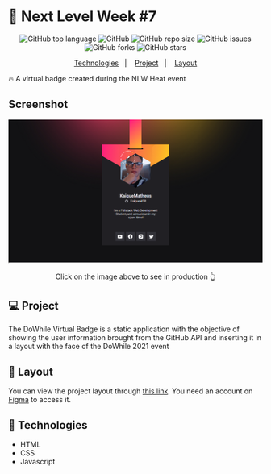 # 🚀 Next Level Week #7

<div align="center">

![GitHub top language](https://img.shields.io/github/languages/top/KaiqueMCR/KaiqueMCR-NLW-Heat-Badge?color=%23f06529)
![GitHub](https://img.shields.io/github/license/KaiqueMCR/KaiqueMCR-NLW-Heat-Badge)
![GitHub repo size](https://img.shields.io/github/repo-size/KaiqueMCR/KaiqueMCR-NLW-Heat-Badge)
![GitHub issues](https://img.shields.io/github/issues/KaiqueMCR/KaiqueMCR-NLW-Heat-Badge)
![GitHub forks](https://img.shields.io/github/forks/KaiqueMCR/KaiqueMCR-NLW-Heat-Badge)
![GitHub stars](https://img.shields.io/github/stars/KaiqueMCR/KaiqueMCR-NLW-Heat-Badge)

</div>

<p align="center">
  <a href="#-technologies">Technologies</a>&nbsp;&nbsp;&nbsp;|&nbsp;&nbsp;&nbsp;
  <a href="#-project">Project</a>&nbsp;&nbsp;&nbsp;|&nbsp;&nbsp;&nbsp;
  <a href="#-layout">Layout</a>
</p>

🔥 A virtual badge created during the NLW Heat event

## Screenshot

[<img src="./assets/images/NLWBadge.png" />](https://kaiquemcr.github.io/KaiqueMCR-NLW-Heat-Badge/)

<p align="center">Click on the image above to see in production 👆</p>

## 💻 Project

The DoWhile Virtual Badge is a static application with the objective of showing the user information brought from the GitHub API and inserting it in a layout with the face of the DoWhile 2021 event

## 🔖 Layout

You can view the project layout through [this link](https://www.figma.com/file/9Z2vxc8VTRuZpYjFalCMAl/Badge-Do-While2021-(Copy)?node-id=0%3A1). 
You need an account on [Figma](https://figma.com) to access it.

## 👾 Technologies

- HTML
- CSS
- Javascript
